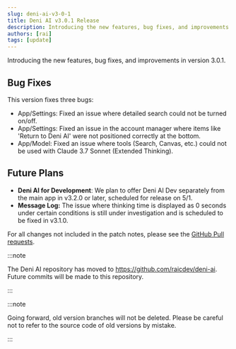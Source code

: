 ```yaml
---
slug: deni-ai-v3-0-1
title: Deni AI v3.0.1 Release
description: Introducing the new features, bug fixes, and improvements in version 3.0.1.
authors: [rai]
tags: [update]
---
```


Introducing the new features, bug fixes, and improvements in version 3.0.1.

<!--truncate-->

## Bug Fixes

This version fixes three bugs:

- App/Settings: Fixed an issue where detailed search could not be turned on/off.
- App/Settings: Fixed an issue in the account manager where items like 'Return to Deni AI' were not positioned correctly at the bottom.
- App/Model: Fixed an issue where tools (Search, Canvas, etc.) could not be used with Claude 3.7 Sonnet (Extended Thinking).

## Future Plans

- **Deni AI for Development**: We plan to offer Deni AI Dev separately from the main app in v3.2.0 or later, scheduled for release on 5/1.
- **Message Log:** The issue where thinking time is displayed as 0 seconds under certain conditions is still under investigation and is scheduled to be fixed in v3.1.0.

For all changes not included in the patch notes, please see the [GitHub Pull requests](https://github.com/raicdev/deni-ai/pull/30).

:::note

The Deni AI repository has moved to https://github.com/raicdev/deni-ai. Future commits will be made to this repository.

:::

:::note

Going forward, old version branches will not be deleted. Please be careful not to refer to the source code of old versions by mistake.

:::
